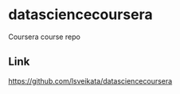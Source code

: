 # datasciencecoursera
Coursera course repo

## Link
https://github.com/lsveikata/datasciencecoursera
